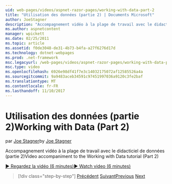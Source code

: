 ```yaml
---
uid: web-pages/videos/aspnet-razor-pages/working-with-data-part-2
title: "Utilisation des données (partie 2) | Documents Microsoft"
author: JoeStagner
description: "Accompagnement vidéo à la plage de travail avec le didacticiel de données (partie 2)"
ms.author: aspnetcontent
manager: wpickett
ms.date: 02/25/2011
ms.topic: article
ms.assetid: f0de3048-de31-4b73-b4fa-a27f6276d17d
ms.technology: dotnet-webpages
ms.prod: .net-framework
msc.legacyurl: /web-pages/videos/aspnet-razor-pages/working-with-data-part-2
msc.type: video
ms.openlocfilehash: 6926e98df41f7e3c14032175072af12585526a4a
ms.sourcegitcommit: 9a9483aceb34591c97451997036a9120c3fe2baf
ms.translationtype: MT
ms.contentlocale: fr-FR
ms.lasthandoff: 11/10/2017
---
```

<a name="working-with-data-part-2"></a><span data-ttu-id="bf09c-103">Utilisation des données (partie 2)</span><span class="sxs-lookup"><span data-stu-id="bf09c-103">Working with Data (Part 2)</span></span>
====================
<span data-ttu-id="bf09c-104">par [Joe Stagner](https://github.com/JoeStagner)</span><span class="sxs-lookup"><span data-stu-id="bf09c-104">by [Joe Stagner](https://github.com/JoeStagner)</span></span>

<span data-ttu-id="bf09c-105">Accompagnement vidéo à la plage de travail avec le didacticiel de données (partie 2)</span><span class="sxs-lookup"><span data-stu-id="bf09c-105">Video accompaniment to the Working with Data tutorial (Part 2)</span></span>

[<span data-ttu-id="bf09c-106">&#9654; Regardez la vidéo (6 minutes)</span><span class="sxs-lookup"><span data-stu-id="bf09c-106">&#9654; Watch video (6 minutes)</span></span>](https://channel9.msdn.com/Blogs/ASP-NET-Site-Videos/working-with-data-part-2)

>[!div class="step-by-step"]
<span data-ttu-id="bf09c-107">[Précédent](working-with-data-part-1.md)
[Suivant](displaying-data-in-a-grid.md)</span><span class="sxs-lookup"><span data-stu-id="bf09c-107">[Previous](working-with-data-part-1.md)
[Next](displaying-data-in-a-grid.md)</span></span>
